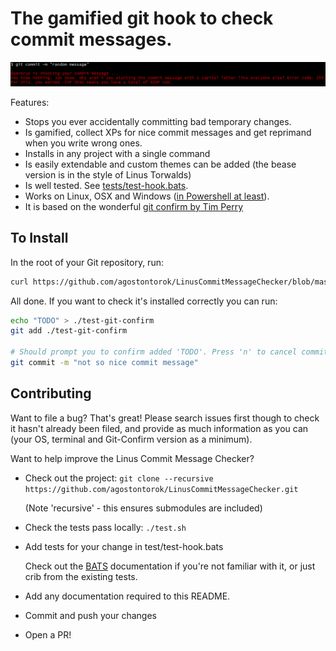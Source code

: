 # The gamified git hook to check commit messages.

![demo](snapshot.png)

Features:

* Stops you ever accidentally committing bad temporary changes.
* Is gamified, collect XPs for nice commit messages and get reprimand when you write wrong ones.
* Installs in any project with a single command
* Is easily extendable and custom themes can be added (the bease version is in the style of Linus Torwalds)
* Is well tested. See [tests/test-hook.bats](https://github.com/pimterry/git-confirm/blob/master/test/test-hook.bats#L40-L9999).
* Works on Linux, OSX and Windows ([in Powershell at least](https://twitter.com/afnpires/status/768403583263973376)).
* It is based on the wonderful [git confirm by Tim Perry](https://github.com/pimterry/git-confirm/)

## To Install
In the root of your Git repository, run:

```bash
curl https://github.com/agostontorok/LinusCommitMessageChecker/blob/master/hook.sh > .git/hooks/commit-msg && chmod +x .git/hooks/commit-msg
```

All done. If you want to check it's installed correctly you can run:

```bash
echo "TODO" > ./test-git-confirm
git add ./test-git-confirm

# Should prompt you to confirm added 'TODO'. Press 'n' to cancel commit.
git commit -m "not so nice commit message"
```

## Contributing
Want to file a bug? That's great! Please search issues first though to check it hasn't already been filed, and provide as much information as you can (your OS, terminal and Git-Confirm version as a minimum).

Want to help improve the Linus Commit Message Checker?

* Check out the project:
  `git clone --recursive https://github.com/agostontorok/LinusCommitMessageChecker.git`

  (Note 'recursive' - this ensures submodules are included)
* Check the tests pass locally: `./test.sh`
* Add tests for your change in test/test-hook.bats

  Check out the [BATS](https://github.com/sstephenson/bats) documentation if you're not familiar with it, or just crib from the existing tests.
* Add any documentation required to this README.
* Commit and push your changes
* Open a PR!
